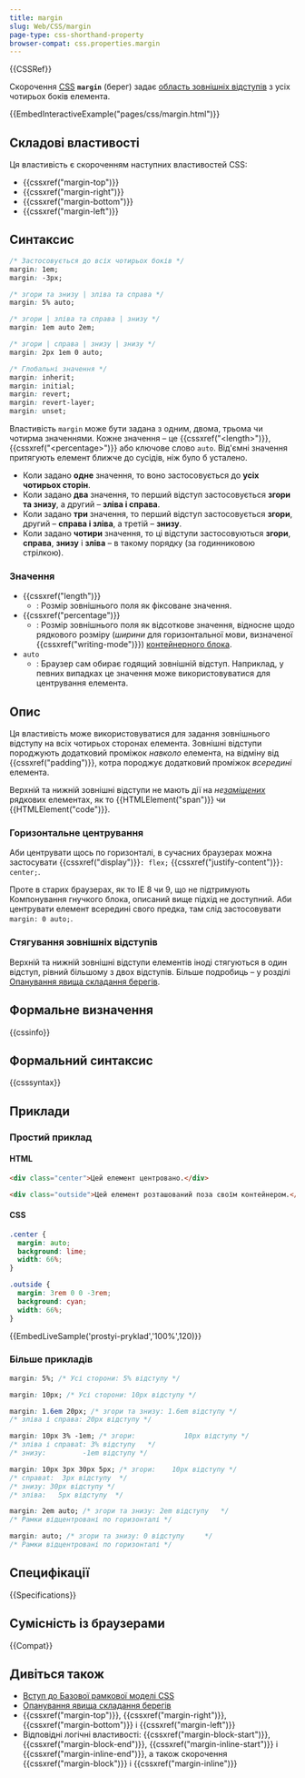 ```yaml
---
title: margin
slug: Web/CSS/margin
page-type: css-shorthand-property
browser-compat: css.properties.margin
---
```


{{CSSRef}}

Скорочення [CSS](/uk/docs/Web/CSS) **`margin`** (берег) задає [область зовнішніх відступів](/uk/docs/Web/CSS/CSS_box_model/Introduction_to_the_CSS_box_model#oblast-zovnishnikh-vidstupiv) з усіх чотирьох боків елемента.

{{EmbedInteractiveExample("pages/css/margin.html")}}

## Складові властивості

Ця властивість є скороченням наступних властивостей CSS:

- {{cssxref("margin-top")}}
- {{cssxref("margin-right")}}
- {{cssxref("margin-bottom")}}
- {{cssxref("margin-left")}}

## Синтаксис

```css
/* Застосовується до всіх чотирьох боків */
margin: 1em;
margin: -3px;

/* згори та знизу | зліва та справа */
margin: 5% auto;

/* згори | зліва та справа | знизу */
margin: 1em auto 2em;

/* згори | справа | знизу | знизу */
margin: 2px 1em 0 auto;

/* Глобальні значення */
margin: inherit;
margin: initial;
margin: revert;
margin: revert-layer;
margin: unset;
```

Властивість `margin` може бути задана з одним, двома, трьома чи чотирма значеннями. Кожне значення – це {{cssxref("&lt;length&gt;")}}, {{cssxref("&lt;percentage&gt;")}} або ключове слово `auto`. Від'ємні значення притягують елемент ближче до сусідів, ніж було б усталено.

- Коли задано **одне** значення, то воно застосовується до **усіх чотирьох сторін**.
- Коли задано **два** значення, то перший відступ застосовується **згори та знизу**, а другий – **зліва і справа**.
- Коли задано **три** значення, то перший відступ застосовується **згори**, другий – **справа і зліва**, а третій – **знизу**.
- Коли задано **чотири** значення, то ці відступи застосовуються **згори**, **справа**, **знизу** і **зліва** – в такому порядку (за годинниковою стрілкою).

### Значення

- {{cssxref("length")}}
  - : Розмір зовнішнього поля як фіксоване значення.
- {{cssxref("percentage")}}
  - : Розмір зовнішнього поля як відсоткове значення, відносне щодо рядкового розміру (_ширини_ для горизонтальної мови, визначеної {{cssxref("writing-mode")}}) [контейнерного блока](/uk/docs/Web/CSS/Containing_block).
- `auto`
  - : Браузер сам обирає годящий зовнішній відступ. Наприклад, у певних випадках це значення може використовуватися для центрування елемента.

## Опис

Ця властивість може використовуватися для задання зовнішнього відступу на всіх чотирьох сторонах елемента. Зовнішні відступи породжують додатковий проміжок _навколо_ елемента, на відміну від {{cssxref("padding")}}, котра породжує додатковий проміжок _всередині_ елемента.

Верхній та нижній зовнішні відступи не мають дії на _не[заміщених](/uk/docs/Web/CSS/Replaced_element)_ рядкових елементах, як то {{HTMLElement("span")}} чи {{HTMLElement("code")}}.

### Горизонтальне центрування

Аби центрувати щось по горизонталі, в сучасних браузерах можна застосувати {{cssxref("display")}}`: flex;` {{cssxref("justify-content")}}`: center;`.

Проте в старих браузерах, як то IE 8 чи 9, що не підтримують Компонування гнучкого блока, описаний вище підхід не доступний. Аби центрувати елемент всередині свого предка, там слід застосовувати `margin: 0 auto;`.

### Стягування зовнішніх відступів

Верхній та нижній зовнішні відступи елементів іноді стягуються в один відступ, рівний більшому з двох відступів. Більше подробиць – у розділі [Опанування явища складання берегів](/uk/docs/Web/CSS/CSS_box_model/Mastering_margin_collapsing).

## Формальне визначення

{{cssinfo}}

## Формальний синтаксис

{{csssyntax}}

## Приклади

### Простий приклад

#### HTML

```html
<div class="center">Цей елемент центровано.</div>

<div class="outside">Цей елемент розташований поза своїм контейнером.</div>
```

#### CSS

```css
.center {
  margin: auto;
  background: lime;
  width: 66%;
}

.outside {
  margin: 3rem 0 0 -3rem;
  background: cyan;
  width: 66%;
}
```

{{EmbedLiveSample('prostyi-pryklad','100%',120)}}

### Більше прикладів

```css
margin: 5%; /* Усі сторони: 5% відступу */

margin: 10px; /* Усі сторони: 10px відступу */

margin: 1.6em 20px; /* згори та знизу: 1.6em відступу */
/* зліва і справа: 20px відступу */

margin: 10px 3% -1em; /* згори:            10px відступу */
/* зліва і справаt: 3% відступу   */
/* знизу:         -1em відступу */

margin: 10px 3px 30px 5px; /* згори:    10px відступу */
/* справаt:  3px відступу  */
/* знизу: 30px відступу */
/* зліва:   5px відступу  */

margin: 2em auto; /* згори та знизу: 2em відступу   */
/* Рамки відцентровані по горизонталі */

margin: auto; /* згори та знизу: 0 відступу     */
/* Рамки відцентровані по горизонталі */
```

## Специфікації

{{Specifications}}

## Сумісність із браузерами

{{Compat}}

## Дивіться також

- [Вступ до Базової рамкової моделі CSS](/uk/docs/Web/CSS/CSS_box_model/Introduction_to_the_CSS_box_model)
- [Опанування явища складання берегів](/uk/docs/Web/CSS/CSS_box_model/Mastering_margin_collapsing)
- {{cssxref("margin-top")}}, {{cssxref("margin-right")}}, {{cssxref("margin-bottom")}} і {{cssxref("margin-left")}}
- Відповідні логічні властивості: {{cssxref("margin-block-start")}}, {{cssxref("margin-block-end")}}, {{cssxref("margin-inline-start")}} і {{cssxref("margin-inline-end")}}, а також скорочення {{cssxref("margin-block")}} і {{cssxref("margin-inline")}}
